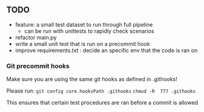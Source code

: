 
## TODO

* feature: a small test dataset to run through full pipeline
    * can be run with unittests to rapidly check scenarios
* refactor main.py
* write a small unit test that is run on a precommit hook
* improve requirements.txt : decide an specific env that the code is ran on


### Git precommit hooks
Make sure you are using the same git hooks as defined in .githooks!

Please run:
`git config core.hooksPath .githooks`
`chmod -R  777 .githooks`

This ensures that certain test procedures are ran before a commit is allowed